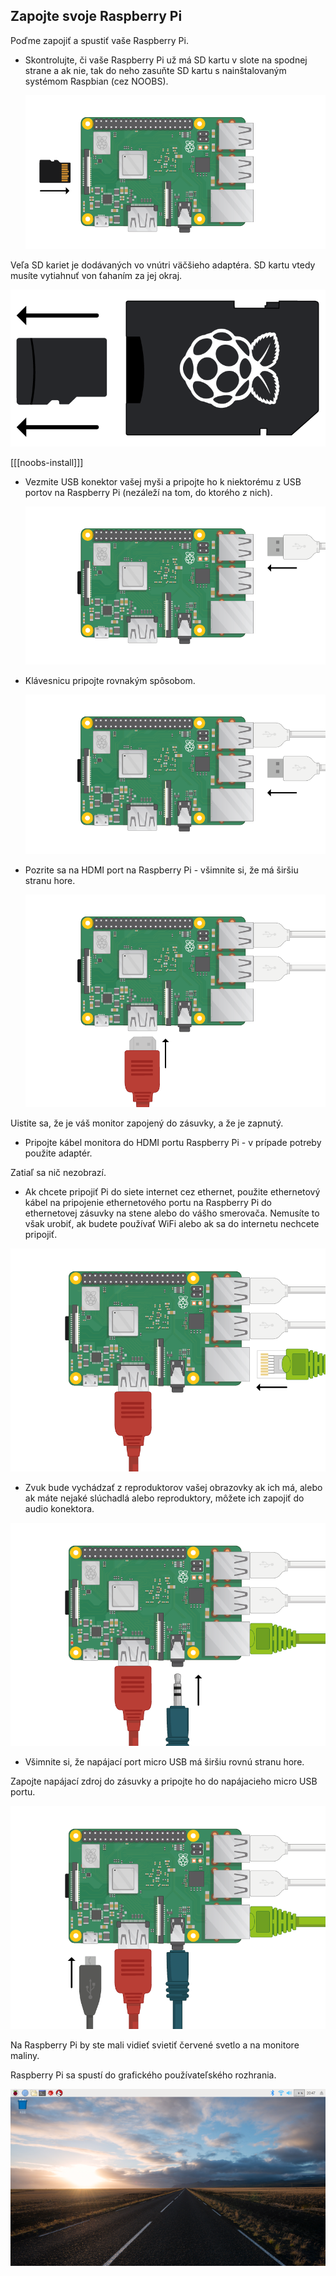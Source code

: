## Zapojte svoje Raspberry Pi

Poďme zapojiť a spustiť vaše Raspberry Pi.

+ Skontrolujte, či vaše Raspberry Pi už má SD kartu v slote na spodnej strane a ak nie, tak do neho zasuňte SD kartu s nainštalovaným systémom Raspbian (cez NOOBS).
    
    ![screenshot](images/pi-sd.png)

Veľa SD kariet je dodávaných vo vnútri väčšieho adaptéra. SD kartu vtedy musíte vytiahnuť von ťahaním za jej okraj.

![sd card holder](images/sd-card-holder.png)

[[[noobs-install]]]

+ Vezmite USB konektor vašej myši a pripojte ho k niektorému z USB portov na Raspberry Pi (nezáleží na tom, do ktorého z nich).
    
    ![screenshot](images/pi-mouse.png)

+ Klávesnicu pripojte rovnakým spôsobom.
    
    ![screenshot](images/pi-keyboard.png)

+ Pozrite sa na HDMI port na Raspberry Pi - všimnite si, že má širšiu stranu hore.
    
    ![screenshot](images/pi-hdmi.png)

Uistite sa, že je váš monitor zapojený do zásuvky, a že je zapnutý.

+ Pripojte kábel monitora do HDMI portu Raspberry Pi - v prípade potreby použite adaptér.

Zatiaľ sa nič nezobrazí.

+ Ak chcete pripojiť Pi do siete internet cez ethernet, použite ethernetový kábel na pripojenie ethernetového portu na Raspberry Pi do ethernetovej zásuvky na stene alebo do vášho smerovača. Nemusíte to však urobiť, ak budete používať WiFi alebo ak sa do internetu nechcete pripojiť.

![ethernet](images/pi-ethernet.png)

+ Zvuk bude vychádzať z reproduktorov vašej obrazovky ak ich má, alebo ak máte nejaké slúchadlá alebo reproduktory, môžete ich zapojiť do audio konektora.

![headphones](images/pi-headphones.png)

+ Všimnite si, že napájací port micro USB má širšiu rovnú stranu hore.

Zapojte napájací zdroj do zásuvky a pripojte ho do napájacieho micro USB portu.

![screenshot](images/pi-power.png)

Na Raspberry Pi by ste mali vidieť svietiť červené svetlo a na monitore maliny.

Raspberry Pi sa spustí do grafického používateľského rozhrania.

![screenshot](images/pi-desktop.png)